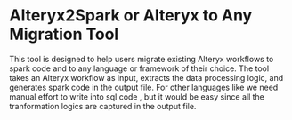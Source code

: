 # Alteryx2Spark or Alteryx to Any Migration Tool
This tool is designed to help users migrate existing Alteryx workflows to spark code and to any language or framework of their choice. The tool takes an Alteryx workflow as input, extracts the data processing logic, and generates spark code in the output file. For other languages like we need manual effort to write into sql code , but it would be easy since all the tranformation logics are captured in the output file.
